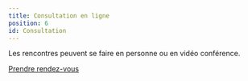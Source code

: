 ```yaml
---
title: Consultation en ligne
position: 6
id: Consultation
---
```

Les rencontres peuvent se faire en personne ou en vidéo conférence.

<a class="button" href="https://www.gorendezvous.com/homepage/111690" target="_blank">Prendre rendez-vous</a>